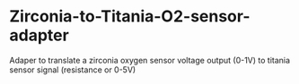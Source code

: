 # Zirconia-to-Titania-O2-sensor-adapter
Adaper to translate a zirconia oxygen sensor voltage output (0-1V) to titania sensor signal (resistance or 0-5V)
